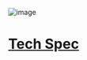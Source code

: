 ![image](https://user-images.githubusercontent.com/24539773/205570536-6a08cc6b-6b34-4fba-a817-5334299714a9.png)

# [Tech Spec](https://store-usa.arduino.cc/products/arduino-nano-33-iot)
